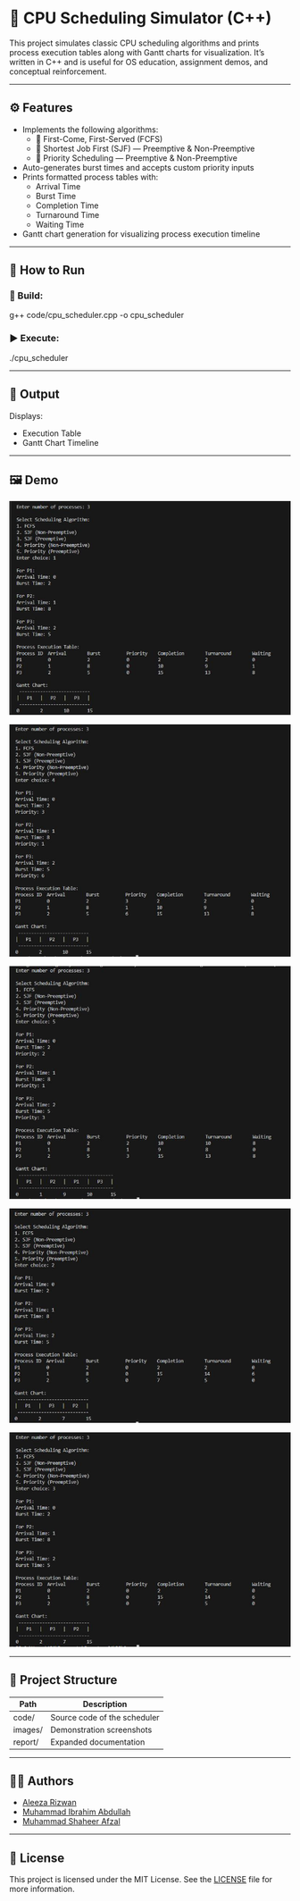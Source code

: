 # 🧠 CPU Scheduling Simulator (C++)

This project simulates classic CPU scheduling algorithms and prints process execution tables along with Gantt charts for visualization. It’s written in C++ and is useful for OS education, assignment demos, and conceptual reinforcement.

---

## ⚙️ Features

- Implements the following algorithms:
  - 🔹 First-Come, First-Served (FCFS)
  - 🔹 Shortest Job First (SJF) — Preemptive & Non-Preemptive
  - 🔹 Priority Scheduling — Preemptive & Non-Preemptive
- Auto-generates burst times and accepts custom priority inputs
- Prints formatted process tables with:
  - Arrival Time
  - Burst Time
  - Completion Time
  - Turnaround Time
  - Waiting Time
- Gantt chart generation for visualizing process execution timeline

---

## 🚀 How to Run

### 🧱 Build:
g++ code/cpu_scheduler.cpp -o cpu_scheduler

### ▶️ Execute:
./cpu_scheduler

---

## 📝 Output

Displays:
- Execution Table
- Gantt Chart Timeline

---

## 🖼️ Demo

![FCFS](images/fcfs.jpg)

![Priority Non Preemptive](images/priority_nonpreemptive.jpg)

![Priority Preemptive](images/priority_preemptive.jpg)

![SJF Non Preemptive](images/sjf_nonpreemptive.jpg)

![SJF Preemptive](images/sjf_preemptive.jpg)

---

## 📁 Project Structure

| Path |	Description |
| ----------- | ----------- |
| code/	| Source code of the scheduler |
| images/	| Demonstration screenshots |
| report/	| Expanded documentation |

---

## 👩‍💻 Authors

- [Aleeza Rizwan](https://github.com/its-aleezA)
- [Muhammad Ibrahim Abdullah](https://github.com/Ibrahim5570)
- [Muhammad Shaheer Afzal](https://github.com/ShaheerAfzal)

---

## 🔖 License

This project is licensed under the MIT License.
See the [LICENSE](LICENSE) file for more information.

